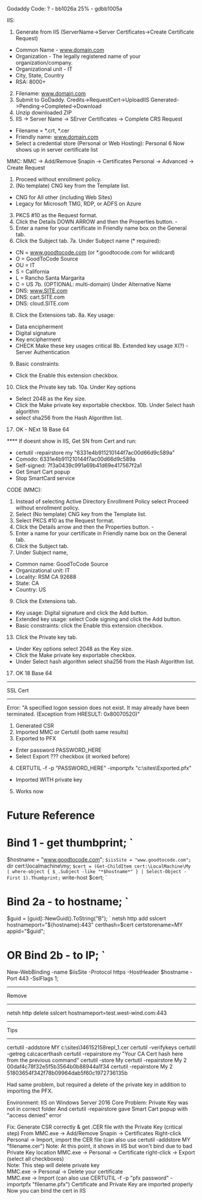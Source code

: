 Godaddy Code:
?   - bb1026a
25% - gdbb1005a

IIS:
1. Generate from IIS (ServerName->Server Certificates->Create Certificate Request)
* Common Name - www.domain.com
* Organization - The legally registered name of your organization/company. 
* Organizational unit - IT 
* City, State, Country
* RSA: 8000+
2. Filename: www.domain.com
3. Submit to GoDaddy. Credits->RequestCert->UploadIIS Generated->Pending->Completed->Download
4. Unzip downloaded ZIP
5. IIS -> Server Name -> SErver Certificates -> Complete CRS Request
* Filename = *.crt, *.cer
* Friendly name: www.domain.com
* Select a credential store (Personal or Web Hosting): Personal
6 Now shows up in server certificate list

MMC:
MMC -> Add/Remove Snapin -> Certificates
Personal -> Advanced -> Create Request
1. Proceed without enrollment policy. 
2. (No template) CNG key from the Template list.
 - CNG for All other (including Web Sites)
 - Legacy for Microsoft TMG, RDP, or ADFS on Azure
3. PKCS #10 as the Request format. 
4. Click the Details DOWN ARROW and then the Properties button. - 
5. Enter a name for your certificate in Friendly name box on the General tab.
7. Click the Subject tab.
7a. Under Subject name (* required):
 - CN = www.goodtocode.com (or *.goodtocode.com for wildcard)
 - O = GoodToCode Source
 - OU = IT
 - S = California
 - L = Rancho Santa Margarita
 - C = US
7b. (OPTIONAL: multi-domain) Under Alternative Name
 - DNS: www.SITE.com
 - DNS: cart.SITE.com
 - DNS: cloud.SITE.com
8. Click the Extensions tab.
8a. Key usage: 
 - Data encipherment
 - Digital signature
 - Key encipherment
 - CHECK Make these key usages critical
8b. Extended key usage
 X(?) - Server Authentication
9. Basic constraints: 
 - Click the Enable this extension checkbox.
10. Click the Private key tab.
10a. Under Key options 
 - Select 2048 as the Key size.
 - Click the Make private key exportable checkbox.
10b. Under Select hash algorithm 
 - select sha256 from the Hash Algorithm list.
17. OK - NExt
18 Base 64

**** If doesnt show in IIS, Get SN from Cert and run:  
 - certutil -repairstore my "6331e4b911210144f7ac00d66d9c589a"
 - Comodo: 6331e4b911210144f7ac00d66d9c589a
 - Self-signed: 7f3a0439c991a69b41d69e417567f2a1
 - Get Smart Cart popup
 - Stop SmartCard service

CODE (MMC):
1. Instead of selecting Active Directory Enrollment Policy select Proceed without enrollment policy. 
2. Select (No template) CNG key from the Template list.
3. Select PKCS #10 as the Request format. 
4. Click the Details arrow and then the Properties button. - 
5. Enter a name for your certificate in Friendly name box on the General tab.
6. Click the Subject tab.
7. Under Subject name, 
 - Common name: GoodToCode Source
 - Organizational unit: IT
 - Locality: RSM CA 92688
 - State: CA
 - Country: US
9. Click the Extensions tab.
 - Key usage: Digital signature and click the Add button.
 - Extended key usage: select Code signing and click the Add button.
 - Basic constraints: click the Enable this extension checkbox.
13. Click the Private key tab.
 - Under Key options select 2048 as the Key size.
 - Click the Make private key exportable checkbox.
 - Under Select hash algorithm select sha256 from the Hash Algorithm list.
17. OK
18 Base 64

**************
 SSL Cert
**************
Error: "A specified logon session does not exist. It may already have been terminated. (Exception from HRESULT: 0x80070520)"
1. Generated CSR
2. Imported MMC or Certutil (both same results)
3. Exported to PFX
 - Enter password PASSWORD_HERE
 - Select Export ??? checkbox (it worked before)
4. CERTUTIL -f -p "PASSWORD_HERE" -importpfx "c:\sites\Exported.pfx"
 - Imported WITH private key
5. Works now
#
# Future Reference
#
# Bind 1 - get thumbprint; `
$hostname = "www.goodtocode.com"; `
$iisSite = "www.goodtocode.com"; `
dir cert:\localmachine\my; `
$cert = (Get-ChildItem cert:\LocalMachine\My | where-object { $_.Subject -like "*$hostname*" } | Select-Object -First 1).Thumbprint; `
write-host $cert; `
# Bind 2a - to hostname; `
$guid = [guid]::NewGuid().ToString("B"); `
netsh http add sslcert hostnameport="${hostname}:443" certhash=$cert certstorename=MY appid="$guid";

# OR Bind 2b - to IP; `
New-WebBinding -name $iisSite -Protocol https  -HostHeader $hostname -Port 443 -SslFlags 1;

**************
 Remove
**************
netsh http delete sslcert hostnameport=test.west-wind.com:443

**************
 Tips
**************
certutil -addstore MY c:\sites\146152158repl_1.cer
certutil -verifykeys
certutil -getreg ca\cacerthash
certutil -repairstore my "Your CA Cert hash here from the previous command"
certutil -store My
certutil -repairstore My 2 00daf4c78f32e5f5b3564b0b88944a1f34
certutil -repairstore My 2 51803654f342f78b09964dab5f60c1972736135b




Had same problem, but required a delete of the private key in addition to importing the PFX. 

Environment: IIS on Windows Server 2016 Core
Problem: Private Key was not in correct folder And certutil -repairstore gave Smart Cart popup with "access denied" error

Fix: 
    Generate CSR correctly & get .CER file with the Private Key    (critical step)
    From MMC.exe -> Add/Remove Snapin -> Certificates Right-click Personal -> Import, import the CER file (can also use certutil -addstore MY "filename.cer")
    Note: At this point, it shows in IIS but won't bind due to bad Private Key location
    MMC.exe -> Personal -> Certificate right-click -> Export (select all checkboxes)  
    Note: This step will delete private key  
    MMC.exe -> Personal -> Delete your certificate  
    MMC.exe -> Import (can also use CERTUTIL -f -p "pfx password" -importpfx "filename.pfx")
    Certificate and Private Key are imported properly
    Now you can bind the cert in IIS